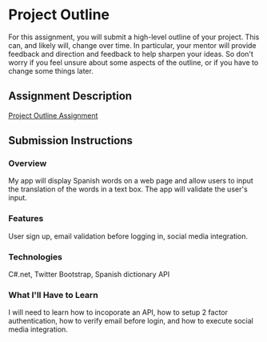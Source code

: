 # Project Outline
For this assignment, you will submit a high-level outline of your project. This can, and likely will, change over time. In particular, your mentor will provide feedback and direction and feedback to help sharpen your ideas. So don't worry if you feel unsure about some aspects of the outline, or if you have to change some things later.

## Assignment Description
[Project Outline Assignment](https://education.launchcode.org/liftoff/assignments/project-outline/)

## Submission Instructions

### Overview
My app will display Spanish words on a web page and allow users to input the translation of the words in a text box.  The app will validate the user's input.
### Features
User sign up, email validation before logging in, social media integration.
### Technologies
C#.net, Twitter Bootstrap, Spanish dictionary API

### What I'll Have to Learn
I will need to learn how to incoporate an API, how to setup 2 factor authentication, how to verify email before login, and how to execute social media integration.
